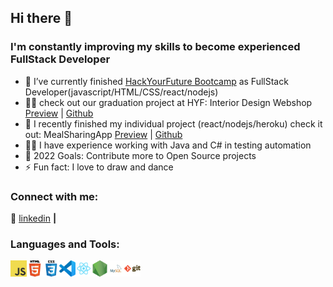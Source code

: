 ## Hi there 👋

### I'm constantly improving my skills to become experienced FullStack Developer

- 🔭 I’ve currently finished [HackYourFuture Bootcamp][hyf] as FullStack Developer(javascript/HTML/CSS/react/nodejs)
- 👩‍🎓 check out our graduation project at HYF: Interior Design Webshop [Preview][webshop] | [Github][webshop-code]
- 🌱 I recently finished my individual project (react/nodejs/heroku) check it out: MealSharingApp [Preview][mealapp] | [Github][mealapp-code]
- 👨‍💻 I have experience working with Java and C# in testing automation
- 🥅 2022 Goals: Contribute more to Open Source projects
- ⚡ Fun fact: I love to draw and dance

### Connect with me:
👔 [linkedin][linkedin] **|** 


[linkedin]: https://www.linkedin.com/in/j-samorodova/
[mealapp]: https://juls-meal-sharing.herokuapp.com/
[mealapp-code]: https://github.com/Jul-S/meal-sharing
[hyf]: https://www.hackyourfuture.dk/
[webshop]: http://staging-webshop-class18-fp.herokuapp.com/
[webshop-code]: https://github.com/HackYourFuture-CPH/fp-class18

### Languages and Tools:

<img align="left" alt="JavaScript" width="26px" src="https://raw.githubusercontent.com/github/explore/80688e429a7d4ef2fca1e82350fe8e3517d3494d/topics/javascript/javascript.png" />
<img align="left" alt="HTML5" width="26px" src="https://raw.githubusercontent.com/github/explore/80688e429a7d4ef2fca1e82350fe8e3517d3494d/topics/html/html.png" />
<img align="left" alt="CSS3" width="26px" src="https://raw.githubusercontent.com/github/explore/80688e429a7d4ef2fca1e82350fe8e3517d3494d/topics/css/css.png" />
<img align="left" alt="Visual Studio Code" width="26px" src="https://raw.githubusercontent.com/github/explore/80688e429a7d4ef2fca1e82350fe8e3517d3494d/topics/visual-studio-code/visual-studio-code.png" />
<img align="left" alt="React" width="26px" src="https://raw.githubusercontent.com/github/explore/80688e429a7d4ef2fca1e82350fe8e3517d3494d/topics/react/react.png" />
<img align="left" alt="Node.js" width="26px" src="https://raw.githubusercontent.com/github/explore/80688e429a7d4ef2fca1e82350fe8e3517d3494d/topics/nodejs/nodejs.png" />
<img align="left" alt="MySQL" width="26px" src="https://raw.githubusercontent.com/github/explore/80688e429a7d4ef2fca1e82350fe8e3517d3494d/topics/mysql/mysql.png" />
<img align="left" alt="Git" width="26px" src="https://raw.githubusercontent.com/github/explore/80688e429a7d4ef2fca1e82350fe8e3517d3494d/topics/git/git.png" />
